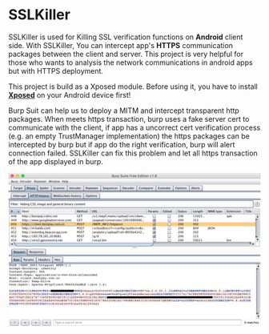 # SSLKiller

SSLKiller is used for Killing SSL verification functions on **Android** client side. With SSLKiller, You can intercept app's **HTTPS** communication packages between the client and server. This project is very helpful for those who wants to analysis the network communications in android apps but with HTTPS deployment.

This project is build as a Xposed module. Before using it, you have to install **[Xposed](http://repo.xposed.info/module/de.robv.android.xposed.installer)** on your Android device first!

Burp Suit can help us to deploy a MITM and intercept transparent http packages. When meets https transaction, burp uses a fake server cert to communicate with the client, if app has a uncorrect cert verification process (e.g. an empty TrustManager implementation) the https packages can be intercepted by burp but if app do the right verification, burp will alert connection failed. SSLKiller can fix this problem and let all https transaction of the app displayed in burp.

![preview](imgs/preview.jpeg)




